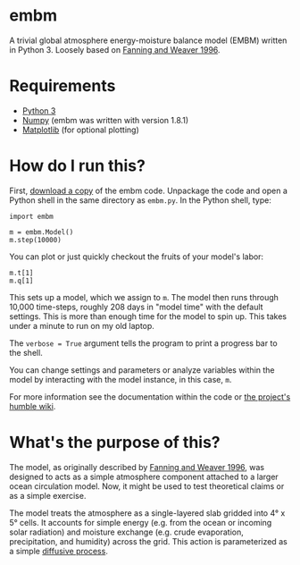 embm
===========

A trivial global atmosphere energy-moisture balance model (EMBM) written in Python 3. Loosely based on [Fanning and Weaver 1996](http://dx.doi.org/10.1029/96JD01017).

# Requirements

* [Python 3](https://www.python.org/)
* [Numpy](http://www.numpy.org/) (embm was written with version 1.8.1)
* [Matplotlib](http://matplotlib.org/) (for optional plotting)

# How do I run this?

First, [download a copy](https://github.com/brews/embm/archive/master.zip) of the embm code. Unpackage the code and open a Python shell in the same directory as `embm.py`. In the Python shell, type:

```
import embm

m = embm.Model()
m.step(10000)
```
You can plot or just quickly checkout the fruits of your model's labor:
```
m.t[1]
m.q[1]
```

This sets up a model, which we assign to `m`. The model then runs through 10,000 time-steps, roughly 208 days in "model time" with the default settings. This is more than enough time for the model to spin up. This takes under a minute to run on my old laptop.

The `verbose = True` argument tells the program to print a progress bar to the shell.

You can change settings and parameters or analyze variables within the model by interacting with the model instance, in this case, `m`.

For more information see the documentation within the code or [the project's humble wiki](https://github.com/brews/embm/wiki).

# What's the purpose of this?

The model, as originally described by [Fanning and Weaver 1996](http://dx.doi.org/10.1029/96JD01017), was designed to acts as a simple atmosphere component attached to a larger ocean circulation model. Now, it might be used to test theoretical claims or as a simple exercise.

The model treats the atmosphere as a single-layered slab gridded into 4° x 5° cells. It accounts for simple energy (e.g. from the ocean or incoming solar radiation) and moisture exchange (e.g. crude evaporation, precipitation, and humidity) across the grid. This action is parameterized as a simple [diffusive process](http://en.wikipedia.org/wiki/Diffusion).
